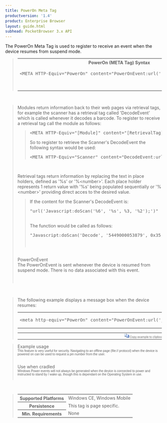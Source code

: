 ```yaml
---
title: PowerOn Meta Tag
productversion: '1.4'
product: Enterprise Browser
layout: guide.html
subhead: PocketBrowser 3.x API
---
```


The PowerOn Meta Tag is used to register to receive an event when the device resumes from suspend mode.

<div id="SyntaxSpan" style="display:block">
<blockquote>
<table class="clsSyntax" cellspacing="1" cellpadding="3" width="95%">
<tr>
<th class="clsSyntaxHeadings">PowerOn (META Tag) Syntax
</th>
</tr>
<tr>
<td class="clsSyntaxCells">
<pre class="clsSyntaxCells">&lt;META HTTP-Equiv="PowerOn" content="PowerOnEvent:url('[jsFunction | url]')"&gt;</p>
</td>
</tr>
</table>
</blockquote><br></div>
<div id="ReturnsSpan" style="display:block">
<blockquote>
<p>
Modules return information back to their web pages via retrieval tags, for example the scanner has a retrieval tag called 'DecodeEvent' which is called whenever it decodes a barcode.  To register to receive a retrieval tag call the module as follows:
<blockquote>
<pre class="clsSyntaxCells">&lt;META HTTP-Equiv="[Module]" content="[RetrievalTag]:url('[URI]')"&gt;</pre>
So to register to retrieve the Scanner's DecodeEvent the following syntax would be used:
<pre class="clsSyntaxCells">&lt;META HTTP-Equiv="Scanner" content="DecodeEvent:url('Javascript:doScan('%6', '%s', %3, '%2');')"&gt;</pre>
</blockquote><BR><P>
Retrieval tags return information by replacing the text in place holders, defined as '%s' or '%&lt;number&gt;'.  Each place holder represents 1 return value with '%s' being populated sequentially or '%&lt;number&gt;' providing direct acces to the desired value.
</P>
<blockquote>
<p>
		If the content for the Scanner's DecodeEvent is:<BR><pre class="clsSyntaxCells">"url('Javascript:doScan('%6', '%s', %3, '%2');')"</pre><BR>
		The function would be called as follows:<BR><pre class="clsSyntaxCells">"Javascript:doScan('Decode', '5449000053879', 0x35, 'SCN:EAN13');"</pre><BR></p>
</blockquote>
</p><br><DIV class="clsRef">PowerOnEvent</DIV>
<DIV>The PowerOnEvent is sent whenever the device is resumed from suspend mode.  There is no data associated with this event.</DIV><br><br></blockquote><br></div>
<div id="ExamplesSpan" style="display:block">
<blockquote>
<p>The following example displays a message box when the device resumes:</p>
<table class="clsSyntax" cellspacing="1" cellpadding="3" width="95%">
<tr>
<td>
<pre class="clsSyntaxCells">
&lt;meta http-equiv="PowerOn" content="PowerOnEvent:url('javascript:alert('Powered Up');')"&gt;
</pre>
</td>
</tr>
</table>
<table cellspacing="1" cellpadding="3" width="95%">
<col width="85%">
<col width="15%">
<tr align="right">
<td></td>
<td valign="bottom" style="border-bottom-style: none;font-weight:normal;font-size:xx-small;"><nobr><img id="imgCopyDefaults" alt="Copy example to clipboard" onmouseover="this.style.cursor='hand'" src="../Resources/CopyDefaults.gif" onclick="CopyTemplate('ID0EFB');">
			Copy example to clipboard
		</nobr></td>
</tr>
</table>
<div id="Examples" style="display:none"><textarea id="ID0EFB">&lt;!-- 
The following example displays a message box when the device resumes:
--&gt;

&lt;meta http-equiv="PowerOn" content="PowerOnEvent:url('javascript:alert('Powered Up');')"&gt;
</textarea></div>
</blockquote>
</div>
<div id="RemarksSpan" style="display:block">
<blockquote>
<DIV class="clsRef">Example usage</DIV>
<DIV style="font-family:verdana,arial,helvetica;font-size:x-small;">This feature is very useful for security.  Navigating to an offline page (file:// protocol) when the device is powered on can be used to request a pin number from the user.</DIV>
<pre style="font-family:courier;font-size:small;"></pre>
<DIV class="clsRef">Use when cradled</DIV>
<DIV style="font-family:verdana,arial,helvetica;font-size:x-small;">Windows Power events will not always be generated when the device is connected to power and instructed to stand by / wake up, though this is dependant on the Operating System in use.</DIV>
<pre style="font-family:courier;font-size:small;"></pre>
</blockquote><br></div>
<div id="InfoSpan" style="display:block">
<blockquote>
<table>
<tr>
<th>Supported Platforms</th>
<td>Windows CE, Windows Mobile</td>
</tr>
<tr>
<th>Persistence</th>
<td>This tag is page specific.</td>
</tr>
<tr>
<th>Min. Requirements</th>
<td>None</td>
</tr>
</table>
</blockquote><br></div>
<div id="DefaultParamsSpan" style="display:none">
<pre><textarea id="DefaultParameters"></textarea></pre>
</div>
